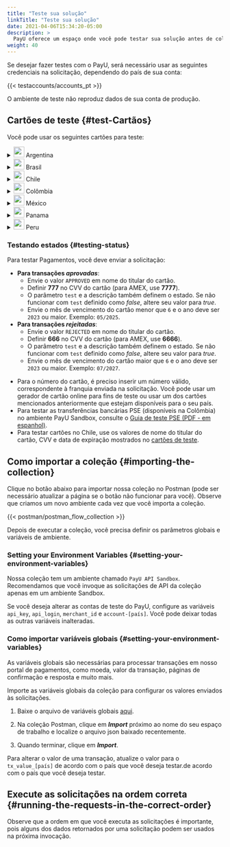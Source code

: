 ```yaml
---
title: "Teste sua solução"
linkTitle: "Teste sua solução"
date: 2021-04-06T15:34:20-05:00
description: >
  PayU oferece um espaço onde você pode testar sua solução antes de colocar no ar, onde você poderá receber pagamentos e transações reais.
weight: 40
---
```

<script>
  function openTarget() {
    var hash = location.hash.substring(1);
    if(hash) {
      var details = document.getElementById(hash);
    } 
    if(details && details.tagName.toLowerCase() === 'details') {
      details.open = true;
      details.scrollIntoView(true);
    }
  }
  window.addEventListener('DOMContentLoaded', openTarget);
</script>
Se desejar fazer testes com o PayU, será necessário usar as seguintes credenciais na solicitação, dependendo do país de sua conta:  

{{< testaccounts/accounts_pt >}}

O ambiente de teste não reproduz dados de sua conta de produção.

## Cartões de teste {#test-Cartãos}
Você pode usar os seguintes cartões para teste:

<details id="argentina">
<summary><img src="/assets/Argentina.png" width="25px"/> Argentina</summary>

| Cartão                           | Número                              |
|----------------------------------|-------------------------------------|
| **Cartão de Crédito AMEX**       | 376414000000009                     |
| **Cartão de Crédito ARGENCARD**  | 5011050000000001                    |
| **Cartão de Crédito CABAL**      | 5896570000000008                    |
| **Cartão de Crédito CENCOSUD**   | 6034930000000005 - 5197670000000002 |
| **Cartão de Crédito DINERS**     | 36481400000006                      |
| **Cartão de Crédito MASTERCARD** | 5399090000000009                    |
| **Cartão de Crédito NARANJA**    | 5895620000000002                    |
| **Cartão de crédito SHOPPING**   | 6034880000000051                    |
| **Cartão de Crédito VISA**       | 4850110000000000 - 4036820000000001 |
| **Cartão de Débito VISA**        | 4517730000000000                    |  

</details>
<details id="brazil">
<summary><img src="/assets/Brasil.png" width="25px"/> Brasil</summary>

| Cartão                           | Número                              |
|----------------------------------|-------------------------------------|
| **Cartão de Crédito AMEX**       | 376611000000000                     |
| **Cartão de Crédito DINERS**     | 36213800000009                      |
| **Cartão de Crédito ELO**        | 5067310000000002                    |
| **Cartão de Crédito HIPERCARD**  | 6062825624254001                    |
| **Cartão de Crédito MASTERCARD** | 5123740000000002                    |
| **Cartão de Crédito VISA**       | 4422120000000008 - 4984460000000008 |

</details>
<details id="chile">
<summary><img src="/assets/Chile.png" width="25px"/> Chile</summary>

<table>
<thead>
  <tr>
    <th>Cartão</th>
    <th>Número</th>
    <th>Titular do cartão</th>
    <th>CVV</th>
    <th>Data de expiração</th>
  </tr>
</thead>
<tbody>
  <tr>
    <td><b>Cartão de Crédito AMEX</b></td>
    <td>377825000000005</td>
    <td colspan="3" rowspan="2" style="vertical-align:middle"><a href="#testing-status">Use os valores de teste de acordo com o resultado esperado.</a></td>
  </tr>
  <tr>
    <td><b>Cartão de Crédito DINERS</b></td>
    <td>36525200000002</td>
  </tr>
  <tr>
    <td><b>Cartão de Crédito MASTERCARD</b></td>
    <td>5457210001000019</td>
    <td>BKN_DMC_001</td>
    <td>300</td>
    <td>12/25</td>
  </tr>
  <tr>
    <td><b>Cartão de Débito MASTERCARD</b></td>
    <td>5204730000001003</td>
    <td>BKN_MCS_001</td>
    <td>100</td>
    <td>12/25</td>
  </tr>
  <tr>
    <td><b>Cartão Pré-pago MASTERCARD</b></td>
    <td>5185540320000012</td>
    <td>BKN_DMC_001</td>
    <td>001</td>
    <td>12/25</td>
  </tr>
  <tr>
    <td><b>Cartão de Crédito VISA</b></td>
    <td>4761340000000035</td>
    <td>VISA_GLOBAL_3</td>
    <td>846</td>
    <td>12/27</td>
  </tr>
  <tr>
    <td><b>Cartão Internacional VISA</b></td>
    <td>4005520000000129</td>
    <td>VISA_ECOMMERCE_03</td>
    <td>921</td>
    <td>12/27</td>
  </tr>
  <tr>
    <td><b>Cartão de Débito VISA</b></td>
    <td>4761340000000050</td>
    <td>VISA_GLOBAL_5</td>
    <td>846</td>
    <td>12/27</td>
  </tr>
</tbody>
</table>

</details>
<details id="colombia">
<summary><img src="/assets/Colombia.png" width="25px"/> Colômbia</summary>

| Cartão                           | Número                                                                |
|----------------------------------|-----------------------------------------------------------------------|
| **Cartão de Crédito AMEX**       | 377813000000001 - 377847626810864 - 376402004977124 - 376414000000009 |
| **Cartão de Crédito CODENSA**    | 5907120000000009                                                      |
| **Cartão de Crédito CRM**        | 5282096712463427                                                      |
| **Cartão de Crédito DAVIVIENDA** | 5247081012761500                                                      |
| **Cartão de Crédito DINERS**     | 36032400000007 - 36032404150519 - 36032440201896                      |
| **Cartão de Crédito MASTERCARD** | 5471300000000003 - 5120697176068275                                   |
| **Cartão de Crédito NEQUI**      | 4093551018099251                                                      |
| **Cartão de Crédito VISA**       | 4097440000000004 - 4037997623271984 - 4111111111111111                |
| **Cartão de Débito VISA**        | 4509420000000008                                                      |

</details>
<details id="mexico">
<summary><img src="/assets/Mexico.png" width="25px"/> México</summary>

| Cartão                           | Número                               |
|----------------------------------|--------------------------------------|
| **Cartão de Crédito AMEX**       | 376675000000005                      |
| **Cartão de Crédito MASTERCARD** | 5491380000000001                     |
| **Cartão de Débito MASTERCARD**  | 5256780000000007                     |
| **Cartão de Crédito VISA**       | 4268070000000002                     |
| **Cartão de Débito VISA**        | 4415490000000004                     |

</details>
<details id="panama">
<summary><img src="/assets/Panama.png" width="25px"/> Panama</summary>

| Cartão                           | Número                               |
|----------------------------------|--------------------------------------|
| **Cartão de Crédito MASTERCARD** | 5455040000000005                     |
| **Cartão de Crédito VISA**       | 4723030000000005                     |

</details>
<details id="peru">
<summary><img src="/assets/Peru.png" width="25px"/> Peru</summary>

| Cartão                           | Número                               |
|----------------------------------|--------------------------------------|
| **Cartão de Crédito AMEX**       | 377753000000009                      |
| **Cartão de Crédito DINERS**     | 36239200000000                       |
| **Cartão de Crédito MASTERCARD** | 5491610000000001                     |
| **Cartão de Débito MASTERCARD**  | 5236930000000003                     |
| **Cartão de Crédito VISA**       | 4907840000000005 - 4634010000000005  |
| **Cartão de Débito VISA**        | 4557880000000004                     |

</details>

### Testando estados {#testing-status}
Para testar Pagamentos, você deve enviar a solicitação:

* **Para transações _aprovadas_**: 
  - Envie o valor `APPROVED` em nome do titular do cartão.
  - Definir **777** no CVV do cartão (para AMEX, use **7777**).
  - O parâmetro `test` e a descrição também definem o estado. Se não funcionar com `test` definido como _false_, altere seu valor para _true_.
  - Envie o mês de vencimento do cartão menor que `6` e o ​​ano deve ser `2023` ou maior. Exemplo: `05/2025`.
* **Para transações _rejeitadas_**: 
  - Envie o valor `REJECTED` em nome do titular do cartão.
  - Definir **666** no CVV do cartão (para AMEX, use **6666**).
  - O parâmetro `test` e a descrição também definem o estado. Se não funcionar com `test` definido como _false_, altere seu valor para _true_.
  - Envie o mês de vencimento do cartão maior que `6` e o ​​ano deve ser `2023` ou maior. Exemplo: `07/2027`.
<!--* **Para transações _pendentes_**: 
  - Envie o valor `PENDING` em nome do titular do cartão.
  - Definir **777** no CVV do cartão (para AMEX, use **7777**).
  - Envie o parâmetro `test` como _true_.
  - Nas informações de comprador e pagador, atribua o endereço de e-mail `manual-review-hub@email.com`.-->
* Para o número do cartão, é preciso inserir um número válido, correspondente à franquia enviada na solicitação. Você pode usar um gerador de cartão online para fins de teste ou usar um dos cartões mencionados anteriormente que estejam disponíveis para o seu país.
* Para testar as transferências bancárias PSE (disponíveis na Colômbia) no ambiente PayU Sandbox, consulte o [Guia de teste PSE (PDF - em espanhol)](/assets/pse-test-guide-v5-es.pdf).
* Para testar cartões no Chile, use os valores de nome do titular do cartão, CVV e data de expiração mostrados no <a href="#chile" id="linkcl" onclick="document.getElementById('chile').open = true ;">cartões de teste</a>.

## Como importar a coleção {#importing-the-collection}
Clique no botão abaixo para importar nossa coleção no Postman (pode ser necessário atualizar a página se o botão não funcionar para você). Observe que criamos um novo ambiente cada vez que você importa a coleção.

{{< postman/postman_flow_collection >}}
<br>

Depois de executar a coleção, você precisa definir os parâmetros globais e variáveis de ambiente.

### Setting your Environment Variables {#setting-your-environment-variables}
Nossa coleção tem um ambiente chamado `PayU API Sandbox`. Recomendamos que você invoque as solicitações de API da coleção apenas em um ambiente Sandbox.

Se você deseja alterar as contas de teste do PayU, configure as variáveis `api_key`, `api_login`, `merchant_id` e `account-[país]`. Você pode deixar todas as outras variáveis inalteradas.

### Como importar variáveis globais {#setting-your-environment-variables}
As variáveis globais são necessárias para processar transações em nosso portal de pagamentos, como moeda, valor da transação, páginas de confirmação e resposta e muito mais.

Importe as variáveis globais da coleção para configurar os valores enviados às solicitações. 

1. Baixe o arquivo de variáveis globais <a href="/assets/globals/PayU%20Latam.postman_globals.json" download>aqui</a>.

2. Na coleção Postman, clique em _**Import**_ próximo ao nome do seu espaço de trabalho e localize o arquivo json baixado recentemente.

3. Quando terminar, clique em _**Import**_.

Para alterar o valor de uma transação, atualize o valor para o  `tx_value_[país]` de acordo com o país que você deseja testar.de acordo com o país que você deseja testar.

## Execute as solicitações na ordem correta {#running-the-requests-in-the-correct-order}
Observe que a ordem em que você executa as solicitações é importante, pois alguns dos dados retornados por uma solicitação podem ser usados na próxima invocação.